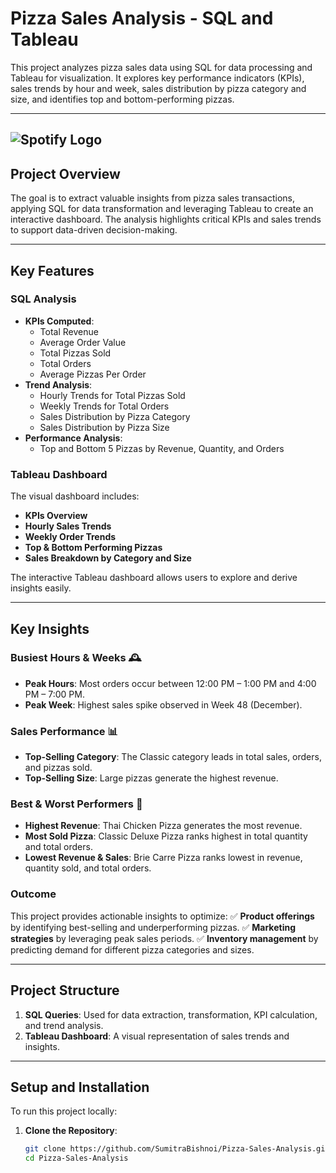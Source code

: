 # Pizza Sales Analysis - SQL and Tableau

This project analyzes pizza sales data using SQL for data processing and Tableau for visualization. It explores key performance indicators (KPIs), sales trends by hour and week, sales distribution by pizza category and size, and identifies top and bottom-performing pizzas.

---
![Spotify Logo](https://github.com/SumitraBishnoi/Pizza-Sales-Analysis/blob/main/Pizza.png)
---
## Project Overview

The goal is to extract valuable insights from pizza sales transactions, applying SQL for data transformation and leveraging Tableau to create an interactive dashboard. The analysis highlights critical KPIs and sales trends to support data-driven decision-making.

---

## Key Features

### SQL Analysis
- **KPIs Computed**:
  - Total Revenue
  - Average Order Value
  - Total Pizzas Sold
  - Total Orders
  - Average Pizzas Per Order
- **Trend Analysis**:
  - Hourly Trends for Total Pizzas Sold
  - Weekly Trends for Total Orders
  - Sales Distribution by Pizza Category
  - Sales Distribution by Pizza Size
- **Performance Analysis**:
  - Top and Bottom 5 Pizzas by Revenue, Quantity, and Orders

### Tableau Dashboard
The visual dashboard includes:
- **KPIs Overview**
- **Hourly Sales Trends**
- **Weekly Order Trends**
- **Top & Bottom Performing Pizzas**
- **Sales Breakdown by Category and Size**

The interactive Tableau dashboard allows users to explore and derive insights easily.

---

## Key Insights

### Busiest Hours & Weeks 🕰️
- **Peak Hours**: Most orders occur between 12:00 PM – 1:00 PM and 4:00 PM – 7:00 PM.
- **Peak Week**: Highest sales spike observed in Week 48 (December).

### Sales Performance 📊
- **Top-Selling Category**: The Classic category leads in total sales, orders, and pizzas sold.
- **Top-Selling Size**: Large pizzas generate the highest revenue.

### Best & Worst Performers 💸
- **Highest Revenue**: Thai Chicken Pizza generates the most revenue.
- **Most Sold Pizza**: Classic Deluxe Pizza ranks highest in total quantity and total orders.
- **Lowest Revenue & Sales**: Brie Carre Pizza ranks lowest in revenue, quantity sold, and total orders.

### Outcome
This project provides actionable insights to optimize:
✅ **Product offerings** by identifying best-selling and underperforming pizzas.
✅ **Marketing strategies** by leveraging peak sales periods.
✅ **Inventory management** by predicting demand for different pizza categories and sizes.

---

## Project Structure

1. **SQL Queries**: Used for data extraction, transformation, KPI calculation, and trend analysis.
2. **Tableau Dashboard**: A visual representation of sales trends and insights.

---

## Setup and Installation

To run this project locally:

1. **Clone the Repository**:
   ```bash
   git clone https://github.com/SumitraBishnoi/Pizza-Sales-Analysis.git
   cd Pizza-Sales-Analysis
   
